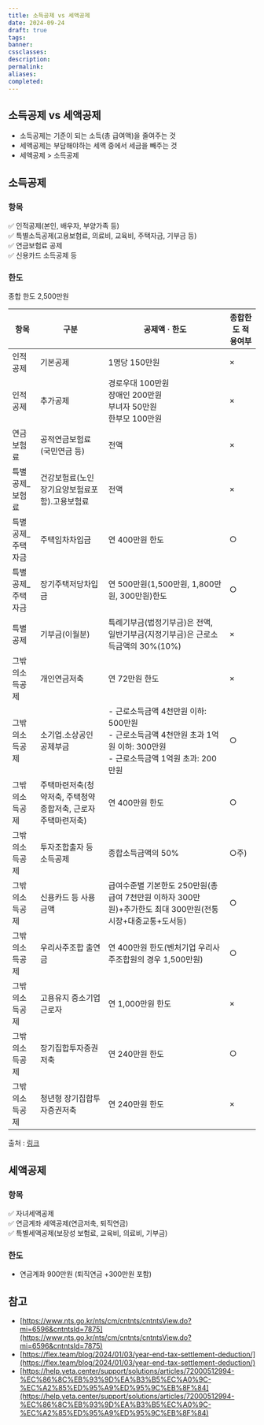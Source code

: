 ```yaml
---
title: 소득공제 vs 세액공제
date: 2024-09-24
draft: true
tags:
banner:
cssclasses:
description:
permalink:
aliases:
completed:
---
```

## 소득공제 vs 세액공제
- 소득공제는 기준이 되는 소득(총 급여액)을 줄여주는 것
- 세액공제는 부담해야하는 세액 중에서 세금을 빼주는 것
- 세액공제 > 소득공제

## 소득공제
### 항목
✅ 인적공제(본인, 배우자, 부양가족 등)  
✅ 특별소득공제(고용보험료, 의료비, 교육비, 주택자금, 기부금 등)  
✅ 연금보험료 공제  
✅ 신용카드 소득공제 등

### 한도
종합 한도 2,500만원

|항목|구분|공제액 · 한도|종합한도 적용여부|
|---|---|---|---|
|인적공제|기본공제|1명당 150만원|×|
|인적공제|추가공제|경로우대 100만원  <br>장애인 200만원  <br>부녀자 50만원  <br>한부모 100만원|×|
|연금보험료|공적연금보험료  <br>(국민연금 등)|전액|×|
|특별공제_보험료|건강보험료(노인장기요양보험료포함)․고용보험료|전액|×|
|특별공제_주택자금|주택임차차입금|연 400만원 한도|○|
|특별공제_주택자금|장기주택저당차입금|연 500만원(1,500만원, 1,800만원, 300만원)한도|○|
|특별공제|기부금(이월분)|특례기부금(법정기부금)은 전액,   <br>일반기부금(지정기부금)은 근로소득금액의 30%(10%)|×|
|그밖의소득공제|개인연금저축|연 72만원 한도|×|
|그밖의소득공제|소기업․소상공인 공제부금|- 근로소득금액 4천만원 이하: 500만원<br>- 근로소득금액 4천만원 초과 1억원 이하: 300만원<br>- 근로소득금액 1억원 초과: 200만원|○|
|그밖의소득공제|주택마련저축(청약저축, 주택청약종합저축, 근로자주택마련저축)|연 400만원 한도|○|
|그밖의소득공제|투자조합출자 등 소득공제|종합소득금액의 50%|○주)|
|그밖의소득공제|신용카드 등 사용금액|급여수준별 기본한도 250만원(총급여 7천만원 이하자 300만원)+추가한도 최대 300만원(전통시장+대중교통+도서등)|○|
|그밖의소득공제|우리사주조합 출연금|연 400만원 한도(벤처기업 우리사주조합원의 경우 1,500만원)|○|
|그밖의소득공제|고용유지 중소기업 근로자|연 1,000만원 한도|×|
|그밖의소득공제|장기집합투자증권저축|연 240만원 한도|○|
|그밖의소득공제|청년형 장기집합투자증권저축|연 240만원 한도|×|
출처 : [링크](https://help.yeta.center/support/solutions/articles/72000512994-%EC%86%8C%EB%93%9D%EA%B3%B5%EC%A0%9C-%EC%A2%85%ED%95%A9%ED%95%9C%EB%8F%84)

## 세액공제
### 항목
✅ 자녀세액공제  
✅ 연금계좌 세액공제(연금저축, 퇴직연금)  
✅ 특별세액공제(보장성 보험료, 교육비, 의료비, 기부금)

### 한도
- 연금계좌 900만원 (퇴직연금 +300만원 포함)


## 참고
- [https://www.nts.go.kr/nts/cm/cntnts/cntntsView.do?mi=6596&cntntsId=7875](https://www.nts.go.kr/nts/cm/cntnts/cntntsView.do?mi=6596&cntntsId=7875)
- [https://flex.team/blog/2024/01/03/year-end-tax-settlement-deduction/](https://flex.team/blog/2024/01/03/year-end-tax-settlement-deduction/)
- [https://help.yeta.center/support/solutions/articles/72000512994-%EC%86%8C%EB%93%9D%EA%B3%B5%EC%A0%9C-%EC%A2%85%ED%95%A9%ED%95%9C%EB%8F%84](https://help.yeta.center/support/solutions/articles/72000512994-%EC%86%8C%EB%93%9D%EA%B3%B5%EC%A0%9C-%EC%A2%85%ED%95%A9%ED%95%9C%EB%8F%84)